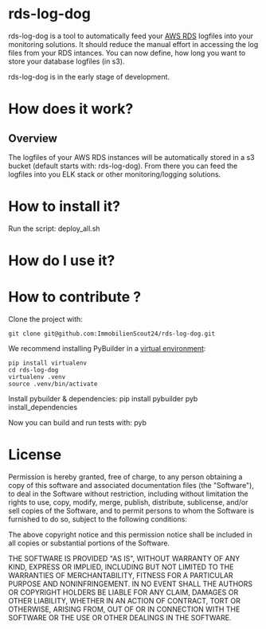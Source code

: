 rds-log-dog
===========

rds-log-dog is a tool to automatically feed your [AWS RDS](https://aws.amazon.com/de/rds/) logfiles into your monitoring solutions.
It should reduce the manual effort in accessing the log files from your RDS intances.
You can now define, how long you want to store your database logfiles (in s3).


rds-log-dog is in the early stage of development. 

How does it work?
=================

Overview
--------

The logfiles of your AWS RDS instances will be automatically stored in a s3 bucket (default starts with: rds-log-dog).
From there you can feed the logfiles into you ELK stack or other monitoring/logging solutions.


How to install it?
================

Run the script: deploy_all.sh

How do I use it?
================


How to contribute ?
===================

Clone the project with: 

    git clone git@github.com:ImmobilienScout24/rds-log-dog.git

We recommend installing PyBuilder in a [virtual environment](https://virtualenv.pypa.io/en/stable/):

    pip install virtualenv
    cd rds-log-dog
    virtualenv .venv
    source .venv/bin/activate

Install pybuilder & dependencies:
    pip install pybuilder
    pyb install_dependencies

Now you can build and run tests with:
    pyb 

License
=======

Permission is hereby granted, free of charge, to any person obtaining a copy of this software and associated documentation files (the "Software"), to deal in the Software without restriction, including without limitation the rights to use, copy, modify, merge, publish, distribute, sublicense, and/or sell copies of the Software, and to permit persons to whom the Software is furnished to do so, subject to the following conditions:

The above copyright notice and this permission notice shall be included in all copies or substantial portions of the Software.

THE SOFTWARE IS PROVIDED "AS IS", WITHOUT WARRANTY OF ANY KIND, EXPRESS OR IMPLIED, INCLUDING BUT NOT LIMITED TO THE WARRANTIES OF MERCHANTABILITY, FITNESS FOR A PARTICULAR PURPOSE AND NONINFRINGEMENT. IN NO EVENT SHALL THE AUTHORS OR COPYRIGHT HOLDERS BE LIABLE FOR ANY CLAIM, DAMAGES OR OTHER LIABILITY, WHETHER IN AN ACTION OF CONTRACT, TORT OR OTHERWISE, ARISING FROM, OUT OF OR IN CONNECTION WITH THE SOFTWARE OR THE USE OR OTHER DEALINGS IN THE SOFTWARE.

